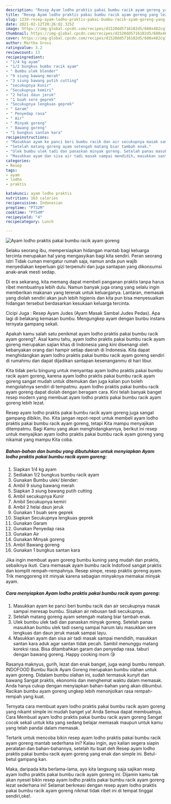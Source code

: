 ```yaml
---
description: "Resep Ayam lodho praktis pakai bumbu racik ayam goreng yang lezat dan Mudah Dibuat"
title: "Resep Ayam lodho praktis pakai bumbu racik ayam goreng yang lezat dan Mudah Dibuat"
slug: 1239-resep-ayam-lodho-praktis-pakai-bumbu-racik-ayam-goreng-yang-lezat-dan-mudah-dibuat
date: 2021-02-12T20:26:02.325Z
image: https://img-global.cpcdn.com/recipes/d1520dd5716182d5/680x482cq70/ayam-lodho-praktis-pakai-bumbu-racik-ayam-goreng-foto-resep-utama.jpg
thumbnail: https://img-global.cpcdn.com/recipes/d1520dd5716182d5/680x482cq70/ayam-lodho-praktis-pakai-bumbu-racik-ayam-goreng-foto-resep-utama.jpg
cover: https://img-global.cpcdn.com/recipes/d1520dd5716182d5/680x482cq70/ayam-lodho-praktis-pakai-bumbu-racik-ayam-goreng-foto-resep-utama.jpg
author: Martha Gross
ratingvalue: 3.2
reviewcount: 13
recipeingredient:
- "1/4 kg ayam"
- "1/2 bungkus bumbu racik ayam"
- " Bumbu ulek blender"
- "9 siung bawang merah"
- "3 siung bawang putih cutting"
- "secukupnya Kunir"
- "Secukupnya kemiri"
- "2 helai daun jeruk"
- "1 buah sere geprek"
- "Secukupnya lengkuas geprek"
- " Garam"
- " Penyedap rasa"
- " Air"
- " Minyak goreng"
- " Bawang goreng"
- "1 bungkus santan kara"
recipeinstructions:
- "Masukkan ayam ke panci beri bumbu racik dan air secukupnya masak sampai meresap bumbu. Sisakan air rebusan tadi secukupnya."
- "Setelah matang goreng ayam setengah matang biar tambah enak."
- "Ulek bumbu ulek tadi dan panaskan minyak goreng. Setelah panas masukkan bumbu ulek tadi oseng sampai harum lalu masukkan sere lengkuas dan daun jeruk masak sampai layu."
- "Masukkan ayam dan sisa air tadi masak sampai mendidih, masukkan santan kara aduk agar santan tidak pecah. Sambil menunggu matang koreksi rasa. Bisa ditambahkan garam dan penyedap rasa. taburi dengan bawang goreng. Happy cooking mom 😘"
categories:
- Resep
tags:
- ayam
- lodho
- praktis

katakunci: ayam lodho praktis 
nutrition: 163 calories
recipecuisine: Indonesian
preptime: "PT32M"
cooktime: "PT54M"
recipeyield: "4"
recipecategory: Lunch

---
```



![Ayam lodho praktis pakai bumbu racik ayam goreng](https://img-global.cpcdn.com/recipes/d1520dd5716182d5/680x482cq70/ayam-lodho-praktis-pakai-bumbu-racik-ayam-goreng-foto-resep-utama.jpg)

Selaku seorang ibu, mempersiapkan hidangan mantab bagi keluarga tercinta merupakan hal yang mengasyikan bagi kita sendiri. Peran seorang istri Tidak cuman mengatur rumah saja, namun anda pun wajib menyediakan keperluan gizi terpenuhi dan juga santapan yang dikonsumsi anak-anak mesti sedap.

Di era  sekarang, kita memang dapat membeli panganan praktis tanpa harus ribet membuatnya lebih dulu. Namun banyak juga orang yang selalu ingin memberikan makanan yang terenak untuk keluarganya. Lantaran, memasak yang diolah sendiri akan jauh lebih higienis dan kita pun bisa menyesuaikan hidangan tersebut berdasarkan kesukaan keluarga tercinta. 

Cicipi Juga : Resep Ayam Judes (Ayam Masak Sambal Judes Pedas). Apa lagi di belakang kemasan bumbu. Mengungkep ayam dengan bunbu instans ternyata gampang sekali.

Apakah kamu salah satu penikmat ayam lodho praktis pakai bumbu racik ayam goreng?. Asal kamu tahu, ayam lodho praktis pakai bumbu racik ayam goreng merupakan sajian khas di Indonesia yang kini disenangi oleh kebanyakan orang dari hampir setiap daerah di Indonesia. Kita dapat menghidangkan ayam lodho praktis pakai bumbu racik ayam goreng sendiri di rumahmu dan dapat dijadikan santapan kesenanganmu di hari libur.

Kita tidak perlu bingung untuk menyantap ayam lodho praktis pakai bumbu racik ayam goreng, karena ayam lodho praktis pakai bumbu racik ayam goreng sangat mudah untuk ditemukan dan juga kalian pun boleh mengolahnya sendiri di tempatmu. ayam lodho praktis pakai bumbu racik ayam goreng dapat diolah dengan beragam cara. Kini telah banyak banget resep modern yang membuat ayam lodho praktis pakai bumbu racik ayam goreng lebih lezat.

Resep ayam lodho praktis pakai bumbu racik ayam goreng juga sangat gampang dibikin, lho. Kita jangan repot-repot untuk membeli ayam lodho praktis pakai bumbu racik ayam goreng, tetapi Kita mampu menyajikan ditempatmu. Bagi Kamu yang akan menghidangkannya, berikut ini resep untuk menyajikan ayam lodho praktis pakai bumbu racik ayam goreng yang nikamat yang mampu Kita coba.

<!--inarticleads1-->

##### Bahan-bahan dan bumbu yang dibutuhkan untuk menyiapkan Ayam lodho praktis pakai bumbu racik ayam goreng:

1. Siapkan 1/4 kg ayam
1. Sediakan 1/2 bungkus bumbu racik ayam
1. Gunakan  Bumbu ulek/ blender:
1. Ambil 9 siung bawang merah
1. Siapkan 3 siung bawang putih cutting
1. Ambil secukupnya Kunir
1. Ambil Secukupnya kemiri
1. Ambil 2 helai daun jeruk
1. Gunakan 1 buah sere geprek
1. Siapkan Secukupnya lengkuas geprek
1. Gunakan  Garam
1. Gunakan  Penyedap rasa
1. Gunakan  Air
1. Gunakan  Minyak goreng
1. Ambil  Bawang goreng
1. Gunakan 1 bungkus santan kara


Jika ingin membuat ayam goreng bumbu kuning yang mudah dan praktis, sebaiknya ikuti. Cara memasak ayam bumbu racik Indofood sangat praktis dan komplit rempah-rempahnya. Resep simpe, resep praktis goreng ayam. Trik menggoreng irit minyak karena sebagian minyaknya memakai minyak ayam. 

<!--inarticleads2-->

##### Cara menyiapkan Ayam lodho praktis pakai bumbu racik ayam goreng:

1. Masukkan ayam ke panci beri bumbu racik dan air secukupnya masak sampai meresap bumbu. Sisakan air rebusan tadi secukupnya.
1. Setelah matang goreng ayam setengah matang biar tambah enak.
1. Ulek bumbu ulek tadi dan panaskan minyak goreng. Setelah panas masukkan bumbu ulek tadi oseng sampai harum lalu masukkan sere lengkuas dan daun jeruk masak sampai layu.
1. Masukkan ayam dan sisa air tadi masak sampai mendidih, masukkan santan kara aduk agar santan tidak pecah. Sambil menunggu matang koreksi rasa. Bisa ditambahkan garam dan penyedap rasa. taburi dengan bawang goreng. Happy cooking mom 😘


Rasanya maknyus, gurih, lezat dan enak banget, juga wangi bumbu rempah. INDOFOOD Bumbu Racik Ayam Goreng merupakan bumbu olahan untuk ayam goreng. Didalam bumbu olahan ini, sudah termasuk kunyit dan bawang Sangat praktis, ekonomis dan menghemat waktu dalam memasak. Anda hanya cukup dengan menyiapkan bahan-bahan yang akan dibumbui. Racikan bumbu ayam goreng ungkep lebih menonjolkan rasa rempah-rempah yang kuat. 

Ternyata cara membuat ayam lodho praktis pakai bumbu racik ayam goreng yang nikamt simple ini mudah banget ya! Anda Semua dapat membuatnya. Cara Membuat ayam lodho praktis pakai bumbu racik ayam goreng Sangat cocok sekali untuk kita yang sedang belajar memasak maupun untuk kamu yang telah pandai dalam memasak.

Tertarik untuk mencoba bikin resep ayam lodho praktis pakai bumbu racik ayam goreng mantab sederhana ini? Kalau ingin, ayo kalian segera siapin peralatan dan bahan-bahannya, setelah itu buat deh Resep ayam lodho praktis pakai bumbu racik ayam goreng yang enak dan simple ini. Betul-betul gampang kan. 

Maka, daripada kita berlama-lama, ayo kita langsung saja sajikan resep ayam lodho praktis pakai bumbu racik ayam goreng ini. Dijamin kamu tak akan nyesel bikin resep ayam lodho praktis pakai bumbu racik ayam goreng lezat sederhana ini! Selamat berkreasi dengan resep ayam lodho praktis pakai bumbu racik ayam goreng nikmat tidak ribet ini di tempat tinggal sendiri,oke!.

